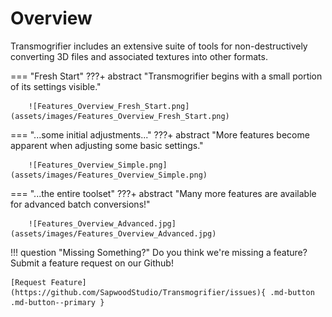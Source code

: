 # Overview

Transmogrifier includes an extensive suite of tools for non-destructively converting 3D files and associated textures into other formats.

=== "Fresh Start"
    ???+ abstract "Transmogrifier begins with a small portion of its settings visible."
        
        ![Features_Overview_Fresh_Start.png](assets/images/Features_Overview_Fresh_Start.png)


=== "...some initial adjustments..."
    ???+ abstract "More features become apparent when adjusting some basic settings."

        ![Features_Overview_Simple.png](assets/images/Features_Overview_Simple.png)


=== "...the entire toolset"
    ???+ abstract "Many more features are available for advanced batch conversions!"

        ![Features_Overview_Advanced.jpg](assets/images/Features_Overview_Advanced.jpg)




!!! question "Missing Something?"
    Do you think we're missing a feature?  Submit a feature request on our Github!

    [Request Feature](https://github.com/SapwoodStudio/Transmogrifier/issues){ .md-button .md-button--primary }